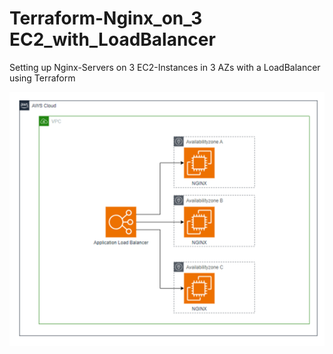 # Terraform-Nginx_on_3 EC2_with_LoadBalancer
Setting up Nginx-Servers on 3 EC2-Instances in 3 AZs with a LoadBalancer using Terraform

![Architecture diagram](image.png)
